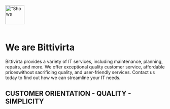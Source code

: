 <picture height="60">
    <source media="(prefers-color-scheme: dark)" srcset="https://cdn.bittivirta.fi/graphics/logo/2023/bittivirta/svg/logo-alt.svg">
    <img alt=“Shows an illustrated sun in light color mode and a moon with stars in dark color mode.” src="https://cdn.bittivirta.fi/graphics/logo/2023/bittivirta/svg/logo.svg" height="60">
</picture>
<br/>
<br/>

# We are Bittivirta

Bittivirta provides a variety of IT services, including maintenance, planning,
repairs, and more. We offer exceptional quality customer service, affordable
priceswithout sacrificing quality, and user-friendly services. Contact us today
to find out how we can streamline your IT needs.

## CUSTOMER ORIENTATION - QUALITY - SIMPLICITY
